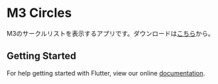 # M3 Circles

M3のサークルリストを表示するアプリです。ダウンロードは[こちら](https://play.google.com/store/apps/details?id=com.niusounds.m3)から。


## Getting Started

For help getting started with Flutter, view our online
[documentation](https://flutter.io/).
